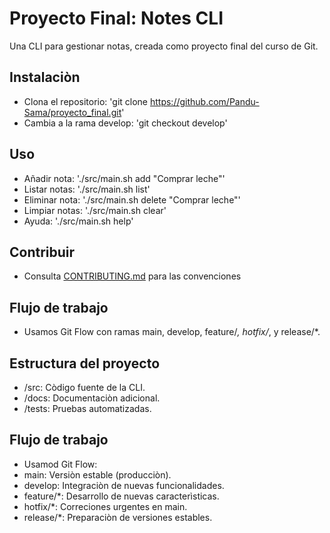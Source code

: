 # Proyecto Final: Notes CLI
Una CLI para gestionar notas, creada como proyecto final del curso de Git.
## Instalaciòn
- Clona el repositorio: 'git clone https://github.com/Pandu-Sama/proyecto_final.git'
- Cambia a la rama develop: 'git checkout develop'
## Uso 
- Añadir nota: './src/main.sh add "Comprar leche"'
- Listar notas: './src/main.sh list'
- Eliminar nota: './src/main.sh delete "Comprar leche"'
- Limpiar notas: './src/main.sh clear'
- Ayuda: './src/main.sh help'
## Contribuir 
- Consulta [CONTRIBUTING.md](CONTRIBUTING.md) para las convenciones
## Flujo de trabajo
- Usamos Git Flow con ramas main, develop, feature/*, hotfix/*, y release/*.
## Estructura del proyecto
- /src: Còdigo fuente de la CLI.
- /docs: Documentaciòn adicional.
- /tests: Pruebas automatizadas.
## Flujo de trabajo
- Usamod Git Flow:
 - main: Versiòn estable (producciòn).
 - develop: Integraciòn de nuevas funcionalidades.
 - feature/*: Desarrollo de nuevas caracterìsticas.
 - hotfix/*: Correciones urgentes en main.
 - release/*: Preparaciòn de versiones estables.

